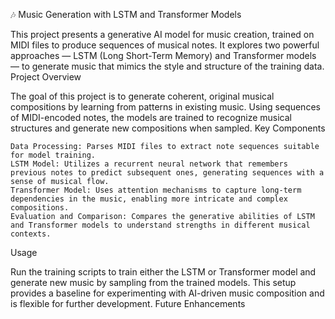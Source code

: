 🎶 Music Generation with LSTM and Transformer Models

This project presents a generative AI model for music creation, trained on MIDI files to produce sequences of musical notes. It explores two powerful approaches — LSTM (Long Short-Term Memory) and Transformer models — to generate music that mimics the style and structure of the training data.
Project Overview

The goal of this project is to generate coherent, original musical compositions by learning from patterns in existing music. Using sequences of MIDI-encoded notes, the models are trained to recognize musical structures and generate new compositions when sampled.
Key Components

    Data Processing: Parses MIDI files to extract note sequences suitable for model training.
    LSTM Model: Utilizes a recurrent neural network that remembers previous notes to predict subsequent ones, generating sequences with a sense of musical flow.
    Transformer Model: Uses attention mechanisms to capture long-term dependencies in the music, enabling more intricate and complex compositions.
    Evaluation and Comparison: Compares the generative abilities of LSTM and Transformer models to understand strengths in different musical contexts.

Usage

Run the training scripts to train either the LSTM or Transformer model and generate new music by sampling from the trained models. This setup provides a baseline for experimenting with AI-driven music composition and is flexible for further development.
Future Enhancements
